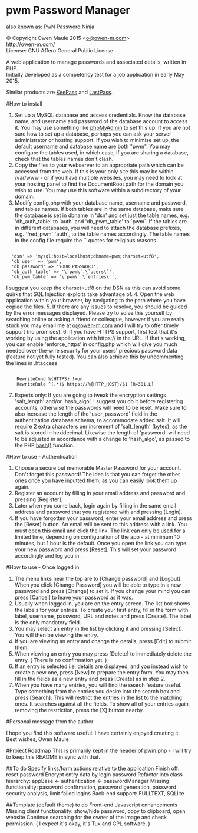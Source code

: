 # pwm Password Manager
also known as: PwN Password Ninja

&copy; Copyright Owen Maule 2015&nbsp;&lt;<a href="mailto:o@owen-m.com">o@owen-m.com</a>&gt;<br />
<a href="http://owen-m.com/" target="_blank">http://owen-m.com/</a><br />
License: GNU Affero General Public License

A web application to manage passwords and associated details, written in PHP.<br />
Initially developed as a competency test for a job application in early May 2015.

Similar products are <a href="http://keepass.info/" rel="nofollow" target="_blank">KeePass</a> and <a href="https://lastpass.com/" rel="nofollow" target="_blank">LastPass</a>.

#How to install

1. Set up a MySQL database and access credentials. Know the database name, and username and password of the database account to access it. You may use something like <a href="http://www.phpmyadmin.net/home_page/docs.php" rel="nofollow" target="_blank">phpMyAdmin<a> to set this up. If you are not sure how to set up a database, perhaps you can ask your server administrator or hosting support. If you wish to minimise set up, the default username and database name are both "pwm". You may configure the tables used, in which case, if you are sharing a database, check that the tables names don't clash.
2. Copy the files to your webserver to an appropriate path which can be accessed from the web. If this is your only site this may be within /var/www - or if you have multiple websites, you may need to look at your hosting panel to find the DocumentRoot path for the domain you wish to use. You may use this software within a subdirectory of your domain.
3. Modify config.php with your database name, username and password, and tables names. If both tables are in the same database, make sure the database is set in dbname in 'dsn' and set just the table names, e.g. 'db_auth_table' to \`auth\` and 'db_pwm_table' to \`pwm\`. If the tables are in different databases, you will need to attach the database prefixes, e.g. \`fred_pwm\`.\`auth\`, to the table names accordingly. The table names in the config file require the \`\` quotes for religious reasons.
<pre><code>
  'dsn' => 'mysql:host=localhost;dbname=pwm;charset=utf8',
  'db_user' => 'pwm',
  'db_password' => 'YOUR_PASSWORD',
  'db_auth_table' => '\`pwm\`.\`users\`',
  'db_pwm_table' => '\`pwm\`.\`entries\`',
</code></pre>
  I suggest you keep the charset=utf8 on the DSN as this can avoid some quirks that SQL Injection exploits take advantage of.
4. Open the web application within your browser, by navigating to the path where you have copied the files.
5. If there are any issues to resolve, you should be guided by the error messages displayed. Please try to solve this yourself by searching online or asking a friend or colleague, however if you are really stuck you may email me at o@owen-m.com and I will try to offer timely support (no promises).
6. If you have HTTPS support, first test that it's working by using the application with https:// in the URL. If that's working, you can enable 'enforce_https' in config.php which will give you much needed over-the-wire security for your users' precious password data (feature not yet fully tested). You can also achieve this by uncommenting the lines in .htaccess
<pre><code>
	RewriteCond %{HTTPS} !=on
	RewriteRule ^(.*)$ https://%{HTTP_HOST}/$1 [R=301,L]
</code></pre>
7. Experts only: If you are going to tweak the encryption settings 'salt_length' and/or 'hash_algo', I suggest you do it before registering accounts, otherwise the passwords will need to be reset. Make sure to also increase the length of the 'user_password' field in the authentication database schema, to accommodate added salt. It will require 2 extra characters per increment of 'salt_length' (bytes), as the salt is stored in hexidecimal. Likewise the length of 'password' will need to be adjusted in accordance with a change to 'hash_algo', as passed to the PHP <a href="http://php.net/manual/en/function.hash.php" rel="nofollow" target="_blank">hash()</a> function.

#How to use - Authentication

1. Choose a secure but memorable Master Password for your account. Don't forget this password! The idea is that you can forget the other ones once you have inputted them, as you can easily look them up again.
2. Register an account by filling in your email address and password and pressing [Register]. 
3. Later when you come back, login again by filling in the same email address and password that you registered with and pressing [Login].
4. If you have forgotten your password, enter your email address and press the [Reset] button. An email will be sent to this address with a link. You must open this email and click the link. The link can only be used for a limited time, depending on configuration of the app - at minimum 10 minutes, but 1 hour is the default. Once you open the link you can type your new password and press [Reset]. This will set your password accordingly and log you in.

#How to use - Once logged in

1. The menu links near the top are to [Change password] and [Logout]. When you click [Change Password] you will be able to type in a new password and press [Change] to set it. If you change your mind you can press [Cancel] to leave your password as it was.
2. Usually when logged in, you are on the entry screen. The list box shows the labels for your entries. To create your first entry, fill in the form with label, username, password, URL and notes and press [Create]. The label is the only mandatory field.
3. You may select an entry in the list by clicking it and pressing [Select]. You will then be viewing the entry.
4. If you are viewing an entry and change the details, press [Edit] to submit them.
5. When viewing an entry you may press [Delete] to immediately delete the entry. ( There is no confirmation yet. )
6. If an entry is selected i.e. details are displayed, and you instead wish to create a new one, press [New] to prepare the entry form. You may then fill in the fields as a new entry and press [Create] as in step 2.
7. When you have many entries, you will find the search feature useful. Type something from the entries you desire into the search box and press [Search]. This will restrict the entries in the list to the matching ones. It searches against all the fields. To show all of your entries again, removing the restriction, press the [X] button nearby.

#Personal message from the author

I hope you find this software useful. I have certainly enjoyed creating it.<br />
Best wishes, Owen Maule

#Project Roadmap
This is primarily kept in the header of pwm.php - I will try to keep this README in sync with that.

##To do
	Specify links/form actions relative to the application
	Finish off: reset password
	Encrypt entry data by login password
	Refactor into class hierarchy: appBase <- authentication <- passwordManager
	Missing functionality: password confirmation, password generation,
	    password security analysis, limit failed logins
	Back-end support: FULLTEXT, SQLlite

##Template (default theme) to do
	Front-end Javascript enhancements
	Missing client functionality: show/hide password, copy to clipboard, open website
	Continue searching for the owner of the image and check permission.
	    ( I expect it's okay, it's Tux and GPL software. )

